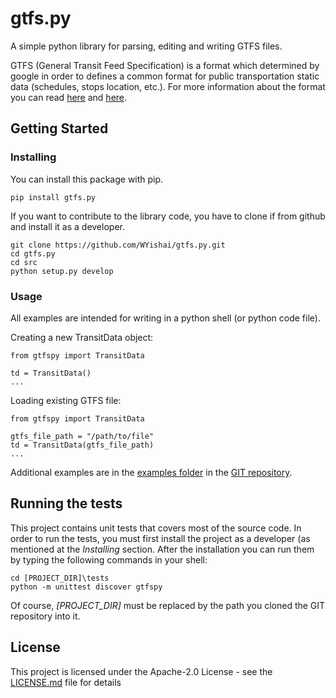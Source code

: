 # gtfs.py

A simple python library for parsing, editing and writing GTFS files.

GTFS (General Transit Feed Specification) is a format which determined by google in order to defines a common format for public transportation static data (schedules, stops location, etc.). For more information about the format you can read [here](https://developers.google.com/transit/gtfs) and [here](https://en.wikipedia.org/wiki/General_Transit_Feed_Specification).

## Getting Started

### Installing

You can install this package with pip.

```
pip install gtfs.py
```

If you want to contribute to the library code, you have to clone if from github and install it as a developer.

```
git clone https://github.com/WYishai/gtfs.py.git
cd gtfs.py
cd src
python setup.py develop
```

### Usage

All examples are intended for writing in a python shell (or python code file).

Creating a new TransitData object:
```
from gtfspy import TransitData

td = TransitData()
...
```

Loading existing GTFS file:
```
from gtfspy import TransitData

gtfs_file_path = "/path/to/file"
td = TransitData(gtfs_file_path)
...
```

Additional examples are in the [examples folder](https://github.com/WYishai/gtfs.py/tree/master/examples) in the [GIT repository](https://github.com/WYishai/gtfs.py).

## Running the tests

This project contains unit tests that covers most of the source code. In order to run the tests, you must first install the project as a developer (as mentioned at the _Installing_ section. After the installation you can run them by typing the following commands in your shell:
```
cd [PROJECT_DIR]\tests
python -m unittest discover gtfspy
```
Of course, _[PROJECT_DIR]_ must be replaced by the path you cloned the GIT repository into it.

## License

This project is licensed under the Apache-2.0 License - see the [LICENSE.md](LICENSE.md) file for details
